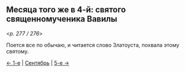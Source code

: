 
## Месяца того же в 4-й: святого священномученика Вавилы

<*p. 277 / 276*>

Поется все по обычаю, и читается слово Златоуста, похвала этому святому.

[← 1-е](09_01_AST.ru.md) | [Сентябрь](README.md#4-й) | [5-е →](09_05_AST.ru.md)
